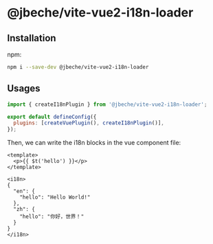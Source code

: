 # @jbeche/vite-vue2-i18n-loader

## Installation

npm:

```sh
npm i --save-dev @jbeche/vite-vue2-i18n-loader
```

## Usages

```js
import { createI18nPlugin } from '@jbeche/vite-vue2-i18n-loader';

export default defineConfig({
  plugins: [createVuePlugin(), createI18nPlugin()],
});
```

Then, we can write the i18n blocks in the vue component file:

```vue
<template>
  <p>{{ $t('hello') }}</p>
</template>

<i18n>
{
  "en": {
    "hello": "Hello World!"
  },
  "zh": {
    "hello": "你好，世界！"
  }
}
</i18n>
``` 
